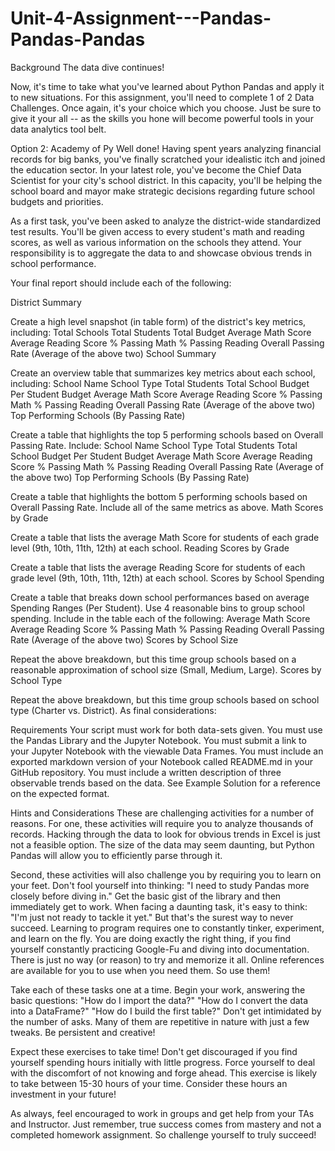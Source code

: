 # Unit-4-Assignment---Pandas-Pandas-Pandas

Background
The data dive continues!

Now, it's time to take what you've learned about Python Pandas and apply it to new situations. For this assignment, you'll need to complete 1 of 2 Data Challenges. Once again, it's your choice which you choose. Just be sure to give it your all -- as the skills you hone will become powerful tools in your data analytics tool belt.


Option 2: Academy of Py
  Well done! Having spent years analyzing financial records for big banks, you've finally scratched your idealistic itch and joined the education sector. In your latest role, you've become the Chief Data Scientist for your city's school district. In this capacity, you'll be helping the school board and mayor make strategic decisions regarding future school budgets and priorities.

  As a first task, you've been asked to analyze the district-wide standardized test results. You'll be given access to every student's math and reading scores, as well as various information on the schools they attend. Your responsibility is to aggregate the data to and showcase obvious trends in school performance.

  Your final report should include each of the following:

  District Summary

  Create a high level snapshot (in table form) of the district's key metrics, including:
  Total Schools
  Total Students
  Total Budget
  Average Math Score
  Average Reading Score
  % Passing Math
  % Passing Reading
  Overall Passing Rate (Average of the above two)
  School Summary

  Create an overview table that summarizes key metrics about each school, including:
  School Name
  School Type
  Total Students
  Total School Budget
  Per Student Budget
  Average Math Score
  Average Reading Score
  % Passing Math
  % Passing Reading
  Overall Passing Rate (Average of the above two)
  Top Performing Schools (By Passing Rate)

  Create a table that highlights the top 5 performing schools based on Overall Passing Rate. Include:
      School Name
      School Type
      Total Students
      Total School Budget
      Per Student Budget
      Average Math Score
      Average Reading Score
      % Passing Math
      % Passing Reading
      Overall Passing Rate (Average of the above two)
      Top Performing Schools (By Passing Rate)

  Create a table that highlights the bottom 5 performing schools based on Overall Passing Rate. Include all of the same metrics as above.
  Math Scores by Grade

  Create a table that lists the average Math Score for students of each grade level (9th, 10th, 11th, 12th) at each school.
  Reading Scores by Grade

  Create a table that lists the average Reading Score for students of each grade level (9th, 10th, 11th, 12th) at each school.
  Scores by School Spending

  Create a table that breaks down school performances based on average Spending Ranges (Per Student). Use 4 reasonable bins to group school spending. Include in the table each of the following:
      Average Math Score
      Average Reading Score
      % Passing Math
      % Passing Reading
      Overall Passing Rate (Average of the above two)
      Scores by School Size

  Repeat the above breakdown, but this time group schools based on a reasonable approximation of school size (Small, Medium, Large).
  Scores by School Type

  Repeat the above breakdown, but this time group schools based on school type (Charter vs. District).
  As final considerations:

Requirements 
  Your script must work for both data-sets given.
  You must use the Pandas Library and the Jupyter Notebook.
  You must submit a link to your Jupyter Notebook with the viewable Data Frames.
  You must include an exported markdown version of your Notebook called  README.md in your GitHub repository.
  You must include a written description of three observable trends based on the data.
  See Example Solution for a reference on the expected format.
  

Hints and Considerations
  These are challenging activities for a number of reasons. For one, these activities will require you to analyze thousands of records. Hacking through the data to look for obvious trends in Excel is just not a feasible option. The size of the data may seem daunting, but Python Pandas will allow you to efficiently parse through it.

  Second, these activities will also challenge you by requiring you to learn on your feet. Don't fool yourself into thinking: "I need to study Pandas more closely before diving in." Get the basic gist of the library and then immediately get to work. When facing a daunting task, it's easy to think: "I'm just not ready to tackle it yet." But that's the surest way to never succeed. Learning to program requires one to constantly tinker, experiment, and learn on the fly. You are doing exactly the right thing, if you find yourself constantly practicing Google-Fu and diving into documentation. There is just no way (or reason) to try and memorize it all. Online references are available for you to use when you need them. So use them!

  Take each of these tasks one at a time. Begin your work, answering the basic questions: "How do I import the data?" "How do I convert the data into a DataFrame?" "How do I build the first table?" Don't get intimidated by the number of asks. Many of them are repetitive in nature with just a few tweaks. Be persistent and creative!

  Expect these exercises to take time! Don't get discouraged if you find yourself spending hours initially with little progress. Force yourself to deal with the discomfort of not knowing and forge ahead. This exercise is likely to take between 15-30 hours of your time. Consider these hours an investment in your future!

  As always, feel encouraged to work in groups and get help from your TAs and Instructor. Just remember, true success comes from mastery and not a completed homework assignment. So challenge yourself to truly succeed!

